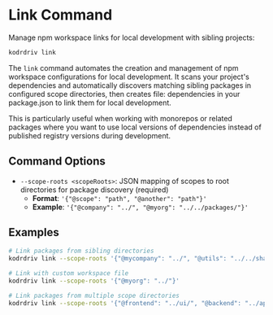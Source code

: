# Link Command

Manage npm workspace links for local development with sibling projects:

```bash
kodrdriv link
```

The `link` command automates the creation and management of npm workspace configurations for local development. It scans your project's dependencies and automatically discovers matching sibling packages in configured scope directories, then creates file: dependencies in your package.json to link them for local development.

This is particularly useful when working with monorepos or related packages where you want to use local versions of dependencies instead of published registry versions during development.

## Command Options

- `--scope-roots <scopeRoots>`: JSON mapping of scopes to root directories for package discovery (required)
  - **Format**: `'{"@scope": "path", "@another": "path"}'`
  - **Example**: `'{"@company": "../", "@myorg": "../../packages/"}'`

## Examples

```bash
# Link packages from sibling directories
kodrdriv link --scope-roots '{"@mycompany": "../", "@utils": "../../shared/"}'

# Link with custom workspace file
kodrdriv link --scope-roots '{"@myorg": "../"}'

# Link packages from multiple scope directories
kodrdriv link --scope-roots '{"@frontend": "../ui/", "@backend": "../api/", "@shared": "../common/"}'
```
